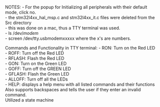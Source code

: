 NOTES:
    - For the popup for Initializing all peripherals with their default mode, click no.  
    - the stm32l4xx_hal_msp.c and stm32l4xx_it.c files were deleted from the  
      Src directory  
    - this was done on a mac, thus a TTY terminal was used.  
        - ls /dev/*modem*  
        - screen /dev/tty.usbmodemxxxxx where the x's are numbers.  

Commands and Functionality in TTY terminal: 
    - RON: Turn on the Red LED  
    - ROFF: Turn off the Red LED  
    - RFLASH: Flash the Red LED  
    - GON: Turn on the Green LED  
    - GOFF: Turn off the GREEN LED  
    - GFLASH: Flash the Green LED  
    - ALLOFF: Turn off all the LEDs  
    - HELP: displays a help menu with all listed commands and their
      functions
    Also supports backspaces and tells the user if they enter an 
    invalid command.  
    Utilized a state machine



